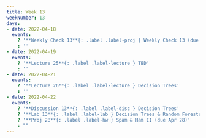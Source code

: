 ```yaml
---
title: Week 13
weekNumber: 13
days:
- date: 2022-04-18
  events:
    ? '**Weekly Check 13**{: .label .label-proj } Weekly Check 13 (due Apr 25)'
    : ''
- date: 2022-04-19
  events:
    ? '**Lecture 25**{: .label .label-lecture } TBD'
    : ''
- date: 2022-04-21
  events:
    ? '**Lecture 26**{: .label .label-lecture } Decision Trees'
    : ''
- date: 2022-04-22
  events:
    ? '**Discussion 13**{: .label .label-disc } Decision Trees'
    ? '**Lab 13**{: .label .label-lab } Decision Trees & Random Forests (due Apr 26)'
    ? '**Proj 2B**{: .label .label-hw } Spam & Ham II (due Apr 28)'
    : ""
---
```

